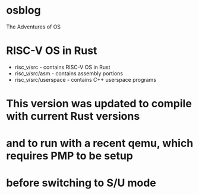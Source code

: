 # osblog
The Adventures of OS

# RISC-V OS in Rust
- risc_v/src - contains RISC-V OS in Rust
- risc_v/src/asm - contains assembly portions
- risc_v/src/userspace - contains C++ userspace programs

# This version was updated to compile with current Rust versions
# and to run with a recent qemu, which requires PMP to be setup
# before switching to S/U mode

